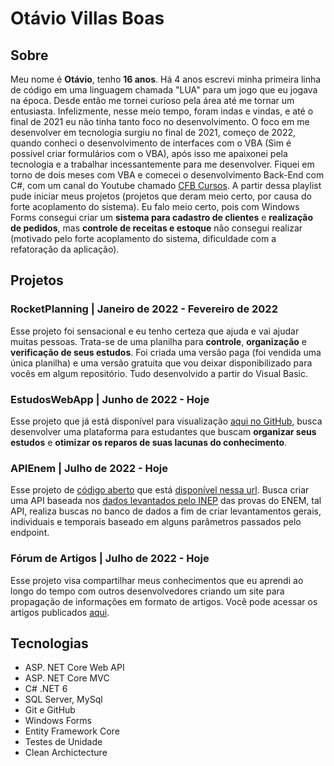 # Otávio Villas Boas 

## Sobre

Meu nome é **Otávio**, tenho **16 anos**. Há 4 anos escrevi minha primeira linha de código em uma linguagem chamada "LUA" para um jogo que eu jogava na época. Desde então me tornei curioso pela área até me tornar um entusiasta. Infelizmente, nesse meio tempo, foram indas e vindas, e até o final de 2021 eu não tinha tanto foco no desenvolvimento. O foco em me desenvolver em tecnologia surgiu no final de 2021, começo de 2022, quando conheci o desenvolvimento de interfaces com o VBA (Sim é possível criar formulários com o VBA), após isso me apaixonei pela tecnologia e a trabalhar incessantemente para me desenvolver. Fiquei em torno de dois meses com VBA e comecei o desenvolvimento Back-End com C#, com um canal do Youtube chamado [CFB Cursos](https://www.youtube.com/watch?v=dVzJ3bx68FA&list=PLx4x_zx8csUglgKTmgfVFEhWWBQCasNGi). A partir dessa playlist pude iniciar meus projetos (projetos que deram meio certo, por causa do forte acoplamento do sistema). Eu falo meio certo, pois com Windows Forms consegui criar um **sistema para cadastro de clientes** e **realização de pedidos**, mas **controle de receitas e estoque** não consegui realizar (motivado pelo forte acoplamento do sistema, dificuldade com a refatoração da aplicação).

## Projetos

### RocketPlanning | Janeiro de 2022 - Fevereiro de 2022
Esse projeto foi sensacional e eu tenho certeza que ajuda e vai ajudar muitas pessoas. Trata-se de uma planilha para **controle**, **organização** e **verificação de seus estudos**. Foi criada uma versão paga (foi vendida uma única planilha) e uma versão gratuita que vou deixar disponibilizado para vocês em algum repositório. Tudo desenvolvido a partir do Visual Basic.

### EstudosWebApp | Junho de 2022 - Hoje
Esse projeto que já está disponível para visualização [aqui no GitHub](https://github.com/OtavioVB/Projeto-Estudos), busca desenvolver uma plataforma para estudantes que buscam **organizar seus estudos** e **otimizar os reparos de suas lacunas do conhecimento**.

### APIEnem | Julho de 2022 - Hoje
Esse projeto de [código aberto](https://pt.wikipedia.org/wiki/Software_de_c%C3%B3digo_aberto) que está [disponível nessa url](https://github.com/OtavioVB/api_enem_microdados). Busca criar uma API baseada nos [dados levantados pelo INEP](https://www.gov.br/inep/pt-br/acesso-a-informacao/dados-abertos/microdados/enem) das provas do ENEM, tal API, realiza buscas no banco de dados a fim de criar levantamentos gerais, individuais e temporais baseado em alguns parâmetros passados pelo endpoint.

### Fórum de Artigos | Julho de 2022 - Hoje
Esse projeto visa compartilhar meus conhecimentos que eu aprendi ao longo do tempo com outros desenvolvedores criando um site para propagação de informações em formato de artigos. Você pode acessar os artigos publicados [aqui](https://otaviovb.github.io/artigos/).

## Tecnologias

- ASP. NET Core Web API
- ASP. NET Core MVC
- C# .NET 6
- SQL Server, MySql
- Git e GitHub
- Windows Forms
- Entity Framework Core
- Testes de Unidade
- Clean Archictecture
